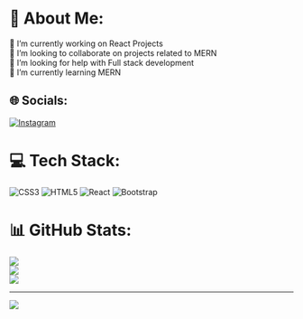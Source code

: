# 💫 About Me:
🔭 I’m currently working on React Projects<br>👯 I’m looking to collaborate on projects related to MERN<br>🤝 I’m looking for help with Full stack development <br>🌱 I’m currently learning MERN


## 🌐 Socials:
[![Instagram](https://img.shields.io/badge/Instagram-%23E4405F.svg?logo=Instagram&logoColor=white)](https://instagram.com/https://instagram.com/chinmayp2) 

# 💻 Tech Stack:
![CSS3](https://img.shields.io/badge/css3-%231572B6.svg?style=for-the-badge&logo=css3&logoColor=white) ![HTML5](https://img.shields.io/badge/html5-%23E34F26.svg?style=for-the-badge&logo=html5&logoColor=white) ![React](https://img.shields.io/badge/react-%2320232a.svg?style=for-the-badge&logo=react&logoColor=%2361DAFB) ![Bootstrap](https://img.shields.io/badge/bootstrap-%238511FA.svg?style=for-the-badge&logo=bootstrap&logoColor=white)
# 📊 GitHub Stats:
![](https://github-readme-stats.vercel.app/api?username=heycharm&theme=dark&hide_border=false&include_all_commits=false&count_private=false)<br/>
![](https://github-readme-streak-stats.herokuapp.com/?user=heycharm&theme=dark&hide_border=false)<br/>
![](https://github-readme-stats.vercel.app/api/top-langs/?username=heycharm&theme=dark&hide_border=false&include_all_commits=false&count_private=false&layout=compact)

---
[![](https://visitcount.itsvg.in/api?id=heycharm&icon=0&color=0)](https://visitcount.itsvg.in)

<!-- Proudly created with GPRM ( https://gprm.itsvg.in ) -->
